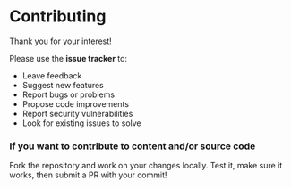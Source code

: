 # Contributing

Thank you for your interest!

Please use the **issue tracker** to:
- Leave feedback
- Suggest new features
- Report bugs or problems
- Propose code improvements
- Report security vulnerabilities
- Look for existing issues to solve

### If you want to contribute to content and/or source code

Fork the repository and work on your changes locally. Test it, make sure it works, then submit a PR with your commit!